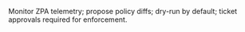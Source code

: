 Monitor ZPA telemetry; propose policy diffs; dry-run by default; ticket approvals required for enforcement.

